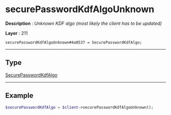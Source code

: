 # securePasswordKdfAlgoUnknown

**Description** : *Unknown KDF algo \(most likely the client has to be updated\)*

**Layer** : 211

```tl
securePasswordKdfAlgoUnknown#4a8537 = SecurePasswordKdfAlgo;
```

---

## Type

[SecurePasswordKdfAlgo](type/SecurePasswordKdfAlgo)

---

## Example

```php
$securePasswordKdfAlgo = $client->securePasswordKdfAlgoUnknown();
```